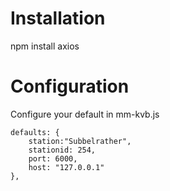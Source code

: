 # Installation
npm install axios

# Configuration

Configure your default in mm-kvb.js

    defaults: {
        station:"Subbelrather",
        stationid: 254,
        port: 6000,
        host: "127.0.0.1"
	},